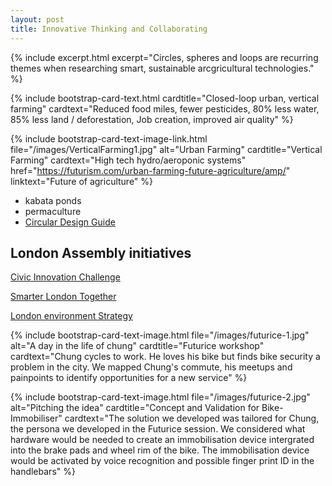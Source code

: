 ```yaml
---
layout: post
title: Innovative Thinking and Collaborating
---
```


{% include excerpt.html excerpt="Circles, spheres and loops are recurring themes when researching smart, sustainable arcgricultural technologies." %}

{% include bootstrap-card-text.html cardtitle="Closed-loop urban, vertical farming" cardtext="Reduced food miles, fewer pesticides, 80% less water, 85% less land / deforestation, Job creation, improved air quality" %}

{% include bootstrap-card-text-image-link.html file="/images/VerticalFarming1.jpg"  alt="Urban Farming" cardtitle="Vertical Farming" cardtext="High tech hydro/aeroponic systems" href="https://futurism.com/urban-farming-future-agriculture/amp/" linktext="Future of agriculture" %}

* kabata ponds
* permaculture
* [Circular Design Guide](https://www.circulardesignguide.com)

## London Assembly initiatives

[Civic Innovation Challenge](https://www.london.gov.uk/press-releases/mayoral/tech-firms-give-15k-to-tackle-londons-challenges)

[Smarter London Together](https://www.london.gov.uk/what-we-do/business-and-economy/supporting-londons-sectors/smart-london/smarter-london-together)

[London environment Strategy](https://www.london.gov.uk/what-we-do/environment/london-environment-strategy)

{% include bootstrap-card-text-image.html file="/images/futurice-1.jpg" alt="A day in the life of chung" cardtitle="Futurice workshop" cardtext="Chung cycles to work. He loves his bike but finds bike security a problem in the city. We mapped Chung's commute, his meetups and painpoints to identify opportunities for a new service" %}

{% include bootstrap-card-text-image.html file="/images/futurice-2.jpg" alt="Pitching the idea" cardtitle="Concept and Validation for Bike-Immobiliser" cardtext="The solution we developed was tailored for Chung, the persona we developed in the Futurice session. We considered what hardware would be needed to create an immobilisation device intergrated into the brake pads and wheel rim of the bike. The immobilisation device would be activated by voice recognition and possible finger print ID in the handlebars" %}

